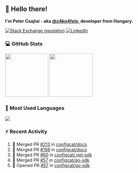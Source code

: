 ## 👋 Hello there!

**I'm Peter Csajtai - aka [@z4kn4fein](https://github.com/z4kn4fein), developer from Hungary.**

[![Stack Exchange reputation](https://img.shields.io/stackexchange/stackoverflow/r/8700582?color=orange&label=reputation&logo=stackoverflow&style=for-the-badge)](https://stackoverflow.com/users/8700582)
[![LinkedIn](https://img.shields.io/badge/linkedin-%230077B5.svg?style=for-the-badge&logo=linkedin&logoColor=white)](https://www.linkedin.com/in/csajtai-p%C3%A9ter-45395341/)

### 💻 GitHub Stats

<div>
  <img height="140px" src="https://github-readme-stats-pcsajtai.vercel.app/api?username=z4kn4fein&show_icons=true&hide_border=true&count_private=true&custom_title=Stats&theme=dracula&line_height=24&hide_title=true">
  <img height="140px" src="https://streak-stats.demolab.com?user=z4kn4fein&theme=dracula&hide_border=true">
  
</div>

### :toolbox: Most Used Languages

<img src="https://github-readme-stats-pcsajtai.vercel.app/api/top-langs/?username=z4kn4fein&theme=dracula&hide_border=true&layout=compact&langs_count=8&hide_title=true">

### :zap: Recent Activity

<!--START_SECTION:activity-->
1. 🎉 Merged PR [#213](https://github.com/configcat/docs/pull/213) in [configcat/docs](https://github.com/configcat/docs)
2. 🎉 Merged PR [#198](https://github.com/configcat/docs/pull/198) in [configcat/docs](https://github.com/configcat/docs)
3. 🎉 Merged PR [#60](https://github.com/configcat/.net-sdk/pull/60) in [configcat/.net-sdk](https://github.com/configcat/.net-sdk)
4. 🎉 Merged PR [#57](https://github.com/configcat/go-sdk/pull/57) in [configcat/go-sdk](https://github.com/configcat/go-sdk)
5. 💪 Opened PR [#57](https://github.com/configcat/go-sdk/pull/57) in [configcat/go-sdk](https://github.com/configcat/go-sdk)
<!--END_SECTION:activity-->
